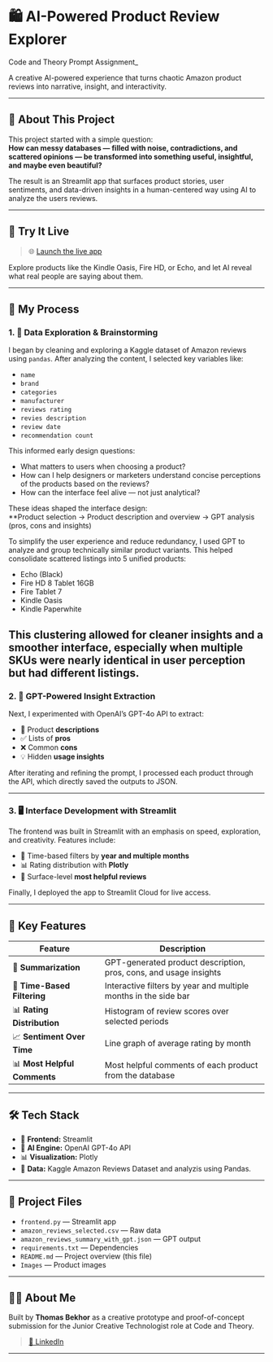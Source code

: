 # 🛍️ AI-Powered Product Review Explorer  
Code and Theory Prompt Assignment_

A creative AI-powered experience that turns chaotic Amazon product reviews into narrative, insight, and interactivity.

---

## 👋 About This Project

This project started with a simple question:  
**How can messy databases — filled with noise, contradictions, and scattered opinions — be transformed into something useful, insightful, and maybe even beautiful?**

The result is an Streamlit app that surfaces product stories, user sentiments, and data-driven insights in a human-centered way using AI to analyze the users reviews.

---

## 🚀 Try It Live

> 🌐 [Launch the live app](https://code-theory-prompt-assignment.streamlit.app/)

Explore products like the Kindle Oasis, Fire HD, or Echo, and let AI reveal what real people are saying about them.

---

## 🧠 My Process

### 1. 🧹 Data Exploration & Brainstorming

I began by cleaning and exploring a Kaggle dataset of Amazon reviews using `pandas`. After analyzing the content, I selected key variables like:
- `name`
- `brand`
- `categories`
- `manufacturer`
- `reviews rating`
- `revies description`
- `review date`
- `recommendation count`

This informed early design questions:
- What matters to users when choosing a product?
- How can I help designers or marketers understand concise perceptions of the products based on the reviews?
- How can the interface feel alive — not just analytical?

These ideas shaped the interface design:  
**Product selection → Product description and overview → GPT analysis (pros, cons and insights)

To simplify the user experience and reduce redundancy, I used GPT to analyze and group technically similar product variants. This helped consolidate scattered listings into 5 unified products:

- Echo (Black)
- Fire HD 8 Tablet 16GB
- Fire Tablet 7
- Kindle Oasis
- Kindle Paperwhite

This clustering allowed for cleaner insights and a smoother interface, especially when multiple SKUs were nearly identical in user perception but had different listings.
---

### 2. 🤖 GPT-Powered Insight Extraction

Next, I experimented with OpenAI’s GPT-4o API to extract:
- 🔎 Product **descriptions**
- ✅ Lists of **pros**
- ❌ Common **cons**
- 💡 Hidden **usage insights**

After iterating and refining the prompt, I processed each product through the API, which directly saved the outputs to JSON.

---

### 3. 🖥️ Interface Development with Streamlit

The frontend was built in Streamlit with an emphasis on speed, exploration, and creativity. Features include:
- 📅 Time-based filters by **year and multiple months**
- 📊 Rating distribution with **Plotly**
- 💬 Surface-level **most helpful reviews**

Finally, I deployed the app to Streamlit Cloud for live access.

---

## 🧩 Key Features

| Feature | Description |
|--------|-------------|
| 🧾 **Summarization** | GPT-generated product description, pros, cons, and usage insights |
| 📅 **Time-Based Filtering** | Interactive filters by year and multiple months in the side bar |
| 📊 **Rating Distribution** | Histogram of review scores over selected periods |
| 📈 **Sentiment Over Time** | Line graph of average rating by month |
| 📊 **Most Helpful Comments** | Most helpful comments of each product from the database  |

---

## 🛠️ Tech Stack

- 🧰 **Frontend:** Streamlit  
- 🧠 **AI Engine:** OpenAI GPT-4o API  
- 📊 **Visualization:** Plotly  
- 📁 **Data:** Kaggle Amazon Reviews Dataset and analyzis using Pandas. 

---

## 📁 Project Files

- `frontend.py` — Streamlit app  
- `amazon_reviews_selected.csv` — Raw data  
- `amazon_reviews_summary_with_gpt.json` — GPT output  
- `requirements.txt` — Dependencies  
- `README.md` — Project overview (this file)
- `Images` — Product images

---

## 🙋‍♂️ About Me

Built by **Thomas Bekhor** as a creative prototype and proof-of-concept submission for the Junior Creative Technologist role at Code and Theory.

> [🔗 LinkedIn](https://www.linkedin.com/in/thomasbekhor/)  

---




